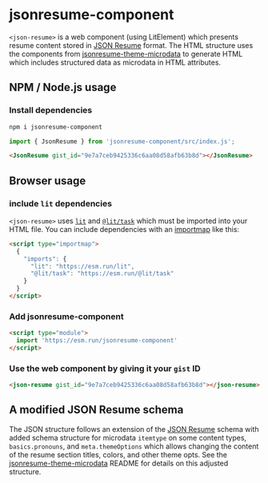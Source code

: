 # jsonresume-component

`<json-resume>` is a web component (using LitElement) which presents resume content stored in [JSON Resume][jsonresume] format. The HTML structure uses the components from [jsonresume-theme-microdata][jtm] to generate HTML which includes structured data as microdata in HTML attributes.


## NPM / Node.js usage

### Install dependencies

```sh
npm i jsonresume-component
```

```javascript
import { JsonResume } from 'jsonresume-component/src/index.js';
```

```html
<JsonResume gist_id="9e7a7ceb9425336c6aa08d58afb63b8d"></JsonResume>
```

## Browser usage

### include `lit` dependencies

`<json-resume>` uses [`lit`](https://lit.dev) and [`@lit/task`](https://lit.dev/docs/data/task/) which must be imported into your HTML file. You can include dependencies with an [importmap](https://developer.mozilla.org/en-US/docs/Web/HTML/Element/script/type/importmap) like this:

```html
<script type="importmap">
  {
    "imports": {
      "lit": "https://esm.run/lit",
      "@lit/task": "https://esm.run/@lit/task"
    }
  }
</script>
```

### Add jsonresume-component

```html
<script type="module">
  import 'https://esm.run/jsonresume-component'
</script>
```

### Use the web component by giving it your `gist` ID

```html
<json-resume gist_id="9e7a7ceb9425336c6aa08d58afb63b8d"></json-resume>
```

## A modified JSON Resume schema

The JSON structure follows an extension of the [JSON Resume][jsonresume] schema with added schema structure for microdata `itemtype` on some content types, `basics.pronouns`, and `meta.themeOptions` which allows changing the content of the resume section titles, colors, and other theme opts. See the [jsonresume-theme-microdata][jtm] README for details on this adjusted structure.


[microdata-html]: /blahg/microdata-with-html/
[microdata-jsonresume]: /blahg/microdata-with-jsonresume/
[jsonresume]: https://jsonresume.org
[jsonresume-schema]: https://github.com/jsonresume/resume-schema/blob/master/schema.json
[jsonresume-project]: https://jsonresume.org/projects/
[jtm]: https://github.com/scottnath/jsonresume-theme-microdata
[jtm-example]: https://github.com/scottnath/jsonresume-theme-microdata/TBD___
[jte]: https://github.com/rbardini/jsonresume-theme-even